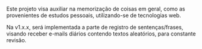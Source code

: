 Este projeto visa auxiliar na memorização de coisas em geral, como as provenientes de estudos pessoais, utilizando-se de tecnologias web.

Na v1.x.x, será implementada a parte de registro de sentenças/frases, visando receber e-mails diários contendo textos aleatórios, para constante revisão.
